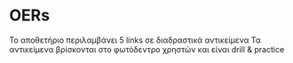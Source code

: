 # OERs
Το αποθετήριο περιλαμβάνει 5 links σε διαδραστικά αντικείμενα
Τα αντικείμενα βρίσκονται στο φωτόδεντρο χρηστών και είναι drill & practice
